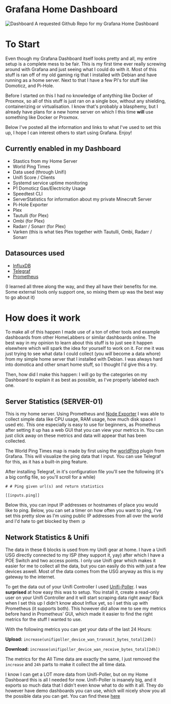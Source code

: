# Grafana Home Dashboard

![Dashboard](https://i.dedimc.io/pN8aiVeaqX.png)
A requested Github Repo for my Grafana Home Dashboard

# To Start

Even though my Grafana Dashboard itself looks pretty and all, my entire setup is a complete mess to be fair. This is my first time ever really screwing around with Grafana and just seeing what I could do with it. Most of this stuff is ran off of my old gaming rig that I installed with Debian and have running as a home server. Next to that I have a few PI's for stuff like Domoticz, and Pi-Hole.

Before I started on this I had no knowledge of antything like Docker of Proxmox, so all of this stuff is just ran on a single box, without any shielding, containerizing or virtualisation. I know that's probably a blasphemy, but I already have plans for a new home server on which I this time **will** use something like Docker or Proxmox.

Below I've posted all the information and links to what I've used to set this up, I hope I can interest others to start using Grafana. Enjoy!


## Currently enabled in my Dashboard
* Stastics from my Home Server 
* World Ping Times
* Data used (through Unifi)
* Unifi Score / Clients
* Systemd service uptime monitoring
* P1 Domoticz Gas/Electricity Usage
* Speedtest CLI
* ServerStatistics for information about my private Minecraft Server
* Pi-Hole Exporter
* Plex
* Tautulli (for Plex)
* Ombi (for Plex)
* Radarr / Sonarr (for Plex)
* Varken (this is what ties Plex together with Tautulli, Ombi, Radarr / Sonarr

## Datasources used
* [InfluxDB](https://www.influxdata.com/)
* [Telegraf](https://github.com/influxdata/telegraf)
* [Prometheus](https://prometheus.io/)

(I learned all three along the way, and they all have their benefits for me. Some external tools only support one, so mixing them up was the best way to go about it)

# How does it work
To make all of this happen I made use of a ton of other tools and example dashboards from other HomeLabbers or similar dashboards online. The best way in my opinion to learn about this stuff is to just see it happen elsewhere which will spark the idea for yourself to work on it. For me it was just trying to see what data I could collect (you *will* become a data whore) from my simple home server that I installed with Debian. I was always hard into domotica and other smart home stuff, so I thought I'd give this a try.

Then, how did I make this happen:
I will go by the categories on my Dashboard to explain it as best as possible, as I've properly labeled each one.

## Server Statistics (SERVER-01)
This is my home server. Using Prometheus and [Node Exporter](https://github.com/prometheus/node_exporter) I was able to collect simple data like CPU usage, RAM usage, how much disk space I used etc. This one especially is easy to use for beginners, as Prometheus after setting it up has a web GUI that you can view your metrics in. You can just click away on these metrics and data will appear that has been collected.

The World Ping Times map is made by first using the [worldPing](https://grafana.com/grafana/plugins/raintank-worldping-app) plugin from Grafana. This will visualize the ping data that I input. You can use Telegraf for this, as it has a built-in ping feature. 

After installing Telegraf, in it's configuration file you'll see the following (it's a big config file, so you'll scroll for a while)

`# # Ping given url(s) and return statistics`

 `[[inputs.ping]]`
 
 Below this, you can input IP addresses or hostnames of place you would like to ping. Below, you can set a timer on how often you want to ping, I've set this pretty slow as I'm using public IP addresses from all over the world and I'd hate to get blocked by them :p
 
## Network Statistics & Unifi
The data in these 6 blocks is used from my Unifi gear at home. I have a Unifi USG directly connected to my ISP (they support it, yay) after which I have a POE Switch and two access points. I only use Unifi gear which makes it easier for me to collect all the data, but you can easily do this with just a few devices aswell. Most of the data comes from the USG anyway as this is my gateway to the internet.
 
To get the data out of your Unifi Controller I used [Unifi-Poller](https://github.com/unifi-poller/unifi-poller).
I was **surprised** at how easy this was to setup. You install it, create a read-only user on your Unifi Controller and it will start scraping data right away! Back when I set this up I didn't know about Influx yet, so I set this up with Prometheus (it supports both). This however did allow me to see my metrics before hand in Prometheus' GUI, which made it easier to find the right metrics for the stuff I wanted to use.

With the following metrics you can get your data of the last 24 Hours:

**Upload:**
``increase(unifipoller_device_wan_transmit_bytes_total[24h])``

**Download:**
``increase(unifipoller_device_wan_receive_bytes_total[24h])``

The metrics for the All Time data are exactly the same, I just removed the `increase` and `24h` parts to make it collect the all time data.

I know I can get a LOT more data from Unifi-Poller, but on my Home Dashboard this is all I needed for now. Unifi-Poller is insanely big, and it exports so much data that I didn't even know what to do with it all. They do however have demo dashboards you can use, which will nicely show you all the possible data you can get. You can find these [here](https://grafana.com/grafana/dashboards?search=unifi-poller)
